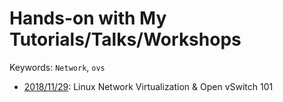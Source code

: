 # Hands-on with My Tutorials/Talks/Workshops

Keywords: `Network`, `ovs`

- [2018/11/29](2018-11-29): Linux Network Virtualization & Open vSwitch 101
